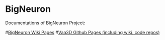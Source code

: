 # BigNeuron
Documentations of BigNeuron Project:

#[BigNeuron Wiki Pages]( https://github.com/BigNeuron/docs/wiki)
#[Vaa3D Github Pages (including wiki, code repos)]( https://github.com/Vaa3D)
